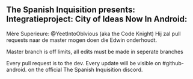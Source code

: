 The Spanish Inquisition presents: Integratieproject: City of Ideas Now In Android:
--------------------------------------------------------------------------------------------------------------------
Mère Superieure: @YeetIntoOblvious (aka the Code Knight) Hij zal pull requests naar de master mogen doen die Edwin onderhoudt.

Master branch is off limits, all edits must be made in seperate branches

Every pull request is to the dev.
Every update will be visible on #github-android. on the official The Spanish Inquisition discord.
